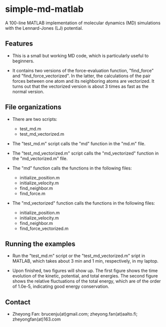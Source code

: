 # simple-md-matlab
A 100-line MATLAB implementation of molecular dynamics (MD) simulations with the Lennard-Jones (LJ) potential. 

## Features

* This is a small but working MD code, which is particularly useful to beginners.

* It contains two versions of the force-evaluation function, "find_force" and "find_force_vectorized".
  In the latter, the calculations of the pair forces between one atom and its neighboring atoms are vectorized.
  It turns out that the vectorized version is about 3 times as fast as the normal version. 
  
## File organizations

* There are two scripts:
  * test_md.m
  * test_md_vectorized.m

* The "test_md.m" script calls the "md" function in the "md.m" file.

* The "test_md_vectorized.m" script calls the "md_vectorized" function in the "md_vectorized.m" file.

* The "md" function calls the functions in the following files:
  * initialize_position.m
  * initialize_velocity.m
  * find_neighbor.m
  * find_force.m
  
* The "md_vectorized" function calls the functions in the following files:
  * initialize_position.m
  * initialize_velocity.m
  * find_neighbor.m
  * find_force_vectorized.m

## Running the examples

* Run the "test_md.m" script or the "test_md_vectorized.m" sript in MATLAB, 
  which takes about 3 min and 1 min, respectively, in my laptop.
  
* Upon finished, two figures will show up. 
  The first figure shows the time evolution of the kinetic, potential, and total energies.
  The second figure shows the relative fluctuations of the total energy, 
  which are of the order of 1.0e-5, indicating good energy conservation.

## Contact

* Zheyong Fan: brucenju(at)gmail.com; zheyong.fan(at)aalto.fi; zheyongfan(at)163.com
